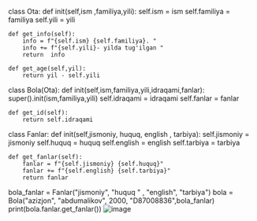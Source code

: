 class Ota:
    def init(self,ism ,familiya,yili):
        self.ism = ism
        self.familiya = familiya
        self.yili = yili

    def get_info(self):
        info = f"{self.ism} {self.familiya}. "
        info += f"{self.yili}- yilda tug'ilgan "
        return  info

    def get_age(self,yil):
        return yil - self.yili

class Bola(Ota):
    def init(self,ism,familiya,yili,idraqami,fanlar):
        super().init(ism,familiya,yili)
        self.idraqami = idraqami
        self.fanlar = fanlar

    def get_id(self):
        return self.idraqami


class Fanlar:
    def init(self,jismoniy, huquq, english , tarbiya):
        self.jismoniy = jismoniy
        self.huquq = huquq
        self.english = english
        self.tarbiya = tarbiya

    def get_fanlar(self):
        fanlar = f"{self.jismoniy} {self.huquq}"
        fanlar += f"{self.english} {self.tarbiya}"
        return fanlar

bola_fanlar = Fanlar("jismoniy", "huquq " , "english", "tarbiya")
bola = Bola("azizjon", "abdumalikov", 2000, "D87008836",bola_fanlar)
print(bola.fanlar.get_fanlar())  ![image](https://github.com/miguelcobrakai/azizjon2008/assets/138461360/56a13cc4-00c0-4479-a0a9-8a60aea11a5c)

